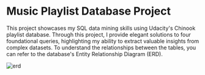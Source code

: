 # Music Playlist Database Project

This project showcases my SQL data mining skills using Udacity's Chinook playlist database. Through this project, I provide elegant solutions to four foundational queries, highlighting my ability to extract valuable insights from complex datasets. To understand the relationships between the tables, you can refer to the database's Entity Relationship Diagram (ERD).


![erd](https://github.com/user-attachments/assets/d873b2c4-50e5-456c-b39e-e266c36aa98c)
